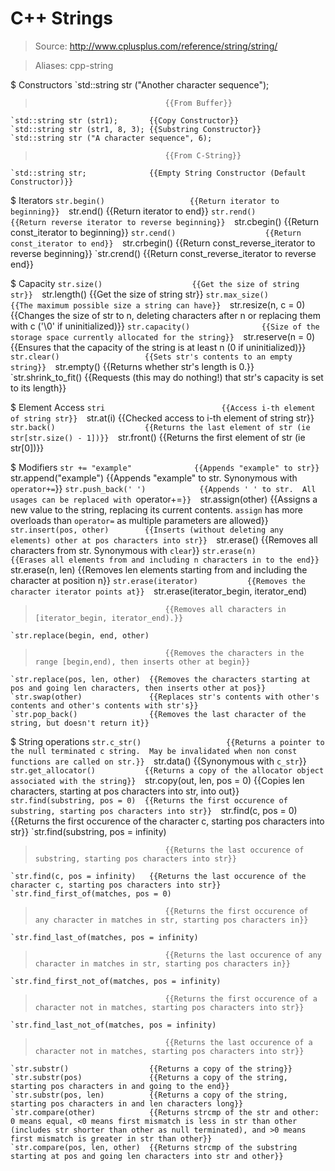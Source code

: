 # C++ Strings

> Source: http://www.cplusplus.com/reference/string/string/

> Aliases: cpp-string

$ Constructors
    `std::string str ("Another character sequence");
>                                  {{From Buffer}} 
    `std::string str (str1);       {{Copy Constructor}} 
    `std::string str (str1, 8, 3); {{Substring Constructor}} 
    `std::string str ("A character sequence", 6);
>                                  {{From C-String}} 
    `std::string str;              {{Empty String Constructor (Default Constructor)}} 

$ Iterators
    `str.begin()                   {{Return iterator to beginning}} 
    `str.end()                     {{Return iterator to end}} 
    `str.rend()                    {{Return reverse iterator to reverse beginning}} 
    `str.cbegin()                  {{Return const_iterator to beginning}} 
    `str.cend()                    {{Return const_iterator to end}} 
    `str.crbegin()                 {{Return const_reverse_iterator to reverse beginning}} 
    `str.crend()                   {{Return const_reverse_iterator to reverse end}} 

$ Capacity
    `str.size()                    {{Get the size of string str}} 
    `str.length()                  {{Get the size of string str}} 
    `str.max_size()                {{The maximum possible size a string can have}} 
    `str.resize(n, c = 0)          {{Changes the size of str to n, deleting characters after n or replacing them with c ('\0' if uninitialized)}} 
    `str.capacity()                {{Size of the storage space currently allocated for the string}} 
    `str.reserve(n = 0)            {{Ensures that the capacity of the string is at least n (0 if uninitialized)}} 
    `str.clear()                   {{Sets str's contents to an empty string}} 
    `str.empty()                   {{Returns whether str's length is 0.}} 
    `str.shrink_to_fit()           {{Requests (this may do nothing!) that str's capacity is set to its length}} 

$ Element Access
    `stri                          {{Access i-th element of string str}} 
    `str.at(i)                     {{Checked access to i-th element of string str}} 
    `str.back()                    {{Returns the last element of str (ie str[str.size() - 1])}} 
    `str.front()                   {{Returns the first element of str (ie str[0])}} 

$ Modifiers
    `str += "example"              {{Appends "example" to str}} 
    `str.append("example")         {{Appends "example" to str.  Synonymous with `operator+=`}} 
    `str.push_back('
')            {{Appends '
' to str.  All usages can be replaced with `operator+=`}} 
    `str.assign(other)             {{Assigns a new value to the string, replacing its current contents.  `assign` has more overloads than `operator=` as multiple parameters are allowed}} 
    `str.insert(pos, other)        {{Inserts (without deleting any elements) other at pos characters into str}} 
    `str.erase()                   {{Removes all characters from str.  Synonymous with `clear`}} 
    `str.erase(n)                  {{Erases all elements from and including n characters in to the end}} 
    `str.erase(n, len)             {{Removes len elements starting from and including the character at position n}} 
    `str.erase(iterator)           {{Removes the character iterator points at}} 
    `str.erase(iterator_begin, iterator_end)
>                                  {{Removes all characters in [iterator_begin, iterator_end).}} 
    `str.replace(begin, end, other)
>                                  {{Removes the characters in the range [begin,end), then inserts other at begin}} 
    `str.replace(pos, len, other)  {{Removes the characters starting at pos and going len characters, then inserts other at pos}} 
    `str.swap(other)               {{Replaces str's contents with other's contents and other's contents with str's}} 
    `str.pop_back()                {{Removes the last character of the string, but doesn't return it}} 

$ String operations
    `str.c_str()                   {{Returns a pointer to the null terminated c string.  May be invalidated when non const functions are called on str.}} 
    `str.data()                    {{Synonymous with `c_str`}} 
    `str.get_allocator()           {{Returns a copy of the allocator object associated with the string}} 
    `str.copy(out, len, pos = 0)   {{Copies len characters, starting at pos characters into str, into out}} 
    `str.find(substring, pos = 0)  {{Returns the first occurence of substring, starting pos characters into str}} 
    `str.find(c, pos = 0)          {{Returns the first occurence of the character c, starting pos characters into str}} 
    `str.find(substring, pos = infinity)
>                                  {{Returns the last occurence of substring, starting pos characters into str}} 
    `str.find(c, pos = infinity)   {{Returns the last occurence of the character c, starting pos characters into str}} 
    `str.find_first_of(matches, pos = 0)
>                                  {{Returns the first occurence of any character in matches in str, starting pos characters in}} 
    `str.find_last_of(matches, pos = infinity)
>                                  {{Returns the last occurence of any character in matches in str, starting pos characters in}} 
    `str.find_first_not_of(matches, pos = infinity)
>                                  {{Returns the first occurence of a character not in matches, starting pos characters into str}} 
    `str.find_last_not_of(matches, pos = infinity)
>                                  {{Returns the last occurence of a character not in matches, starting pos characters into str}} 
    `str.substr()                  {{Returns a copy of the string}} 
    `str.substr(pos)               {{Returns a copy of the string, starting pos characters in and going to the end}} 
    `str.substr(pos, len)          {{Returns a copy of the string, starting pos characters in and len characters long}} 
    `str.compare(other)            {{Returns strcmp of the str and other: 0 means equal, <0 means first mismatch is less in str than other (includes str shorter than other as null terminated), and >0 means first mismatch is greater in str than other}} 
    `str.compare(pos, len, other)  {{Returns strcmp of the substring starting at pos and going len characters into str and other}} 

